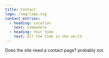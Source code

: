 ```yaml
---
title: Contact
logo: /img/logo.svg
contact_entries:
  - heading: Location
    text: somewhere
  - heading: Your time
    text: All the time in the world
---
```

Does the site need a contact page? probably not.
